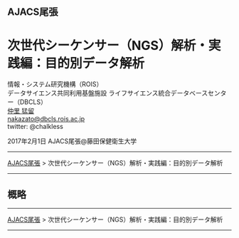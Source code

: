 ## AJACS尾張
# 次世代シーケンサー（NGS）解析・実践編：目的別データ解析

情報・システム研究機構（ROIS）  
データサイエンス共同利用基盤施設
ライフサイエンス統合データベースセンター（DBCLS）  
[仲里 猛留](http://data.dbcls.jp/~nakazato/)  
nakazato@dbcls.rois.ac.jp  
twitter: @chalkless

2017年2月1日 AJACS尾張@藤田保健衛生大学

----

[AJACS尾張](http://events.biosciencedb.jp/training/ajacs64/) > 次世代シーケンサー（NGS）解析・実践編：目的別データ解析

----

## 概略






----

[AJACS尾張](http://events.biosciencedb.jp/training/ajacs64/) > 次世代シーケンサー（NGS）解析・実践編：目的別データ解析

----
